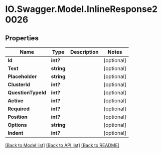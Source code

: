 # IO.Swagger.Model.InlineResponse20026
## Properties

Name | Type | Description | Notes
------------ | ------------- | ------------- | -------------
**Id** | **int?** |  | [optional] 
**Text** | **string** |  | [optional] 
**Placeholder** | **string** |  | [optional] 
**ClusterId** | **int?** |  | [optional] 
**QuestionTypeId** | **int?** |  | [optional] 
**Active** | **int?** |  | [optional] 
**Required** | **int?** |  | [optional] 
**Position** | **int?** |  | [optional] 
**Options** | **string** |  | [optional] 
**Indent** | **int?** |  | [optional] 

[[Back to Model list]](../README.md#documentation-for-models) [[Back to API list]](../README.md#documentation-for-api-endpoints) [[Back to README]](../README.md)

